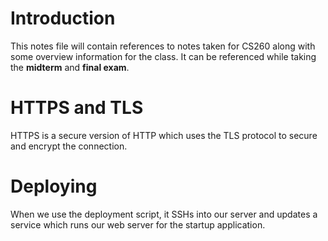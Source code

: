 # Introduction
This notes file will contain references to notes taken for CS260 along with some overview information for the class. It can be referenced while taking the **midterm** and **final exam**.

# HTTPS and TLS
HTTPS is a secure version of HTTP which uses the TLS protocol to secure and encrypt the connection.

# Deploying
When we use the deployment script, it SSHs into our server and updates a service which runs our web server for the startup application.
